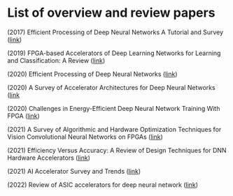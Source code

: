 
# List of overview and review papers

(2017) Efficient Processing of Deep Neural Networks A Tutorial and Survey ([link](https://arxiv.org/abs/1703.09039))

(2019) FPGA-based Accelerators of Deep Learning Networks for Learning and Classification: A Review ([link](https://arxiv.org/abs/1901.00121))

(2020) Efficient Processing of Deep Neural Networks ([link](https://www.morganclaypoolpublishers.com/catalog_Orig/product_info.php?products_id=1530))

(2020) A Survey of Accelerator Architectures for Deep Neural Networks ([link](https://www.sciencedirect.com/science/article/pii/S2095809919306356)

(2020) Challenges in Energy-Efficient Deep Neural Network Training With FPGA ([link](https://openaccess.thecvf.com/content_CVPRW_2020/papers/w28/Tao_Challenges_in_Energy-Efficient_Deep_Neural_Network_Training_With_FPGA_CVPRW_2020_paper.pdf))

(2021) A Survey of Algorithmic and Hardware Optimization Techniques for Vision Convolutional Neural Networks on FPGAs ([link](https://link.springer.com/article/10.1007/s11063-021-10458-1))

(2021) Efficiency Versus Accuracy: A Review of Design Techniques for DNN Hardware Accelerators ([link](https://ieeexplore.ieee.org/abstract/document/9318996))

(2021) AI Accelerator Survey and Trends ([link](https://ieeexplore.ieee.org/abstract/document/9622867))

(2022) Review of ASIC accelerators for deep neural network ([link](https://www.sciencedirect.com/science/article/abs/pii/S0141933122000163))
